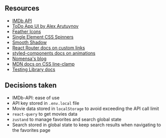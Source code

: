 ## Resources

- [IMDb API](https://imdb-api.com/)
- [ToDo App UI by Alex Arutuynov](https://dribbble.com/shots/14100356-ToDo-App-UI)
- [Feather Icons](https://feathericons.com/)
- [Single Element CSS Spinners](https://projects.lukehaas.me/css-loaders/)
- [Smooth Shadow](https://shadows.brumm.af/)
- [React Router docs on custom links](https://reactrouter.com/docs/en/v6/examples/custom-link)
- [styled-components docs on animations](https://styled-components.com/docs/basics#animations)
- [Nomensa's blog](https://www.nomensa.com/blog/how-improve-web-accessibility-hiding-elements)
- [MDN docs on CSS line-clamp](https://developer.mozilla.org/en-US/docs/Web/CSS/-webkit-line-clamp#examples)
- [Testing Library docs](https://testing-library.com/)

## Decisions taken

- IMDb-API: ease of use
- API key stored in `.env.local` file
- Movie data stored in `localStorage` to avoid exceeding the API call limit
- `react-query` to get movies data
- `zustand` to manage favorites and search global state
- Search stored in global state to keep search results when navigating to the favorites page
